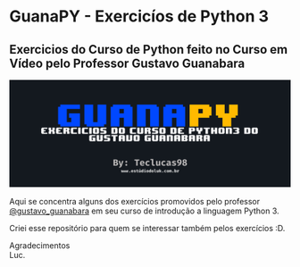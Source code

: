 # GuanaPY - Exercicíos de Python 3
## Exercicios do Curso de Python feito no Curso em Vídeo pelo Professor Gustavo Guanabara
![capaDoGuanaPY](docs/src/img/capa.png)   
   
Aqui se concentra alguns dos exercícios promovidos pelo professor [@gustavo_guanabara](https://www.youtube.com/user/cursosemvideo) em seu curso de introdução a linguagem Python 3.
   
Criei esse repositório para quem se interessar também pelos exercícios :D.   
   
Agradecimentos   
Luc.  